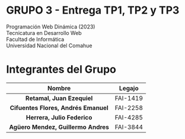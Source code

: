 # GRUPO 3 - Entrega TP1, TP2 y TP3

Programación Web Dinámica (2023)  
Tecnicatura en Desarrollo Web  
Facultad de Informática  
Universidad Nacional del Comahue  

# Integrantes del Grupo
 
| Nombre                               |  Legajo    |
|:------------------------------------:|:----------:|
| **Retamal, Juan Ezequiel**           | FAI-1419   |
| **Cifuentes Flores, Andrés Emanuel** | FAI-2258   |
| **Herrera, Julio Federico**          | FAI-4285   |
| **Agüero Mendez, Guillermo Andres**  | FAI-3844   |